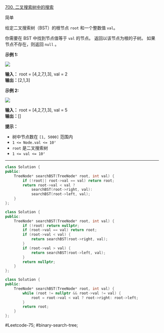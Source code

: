 [700. 二叉搜索树中的搜索](https://leetcode.cn/problems/search-in-a-binary-search-tree/)

简单

给定二叉搜索树（BST）的根节点 `root` 和一个整数值 `val`。

你需要在 BST 中找到节点值等于 `val` 的节点。 返回以该节点为根的子树。 如果节点不存在，则返回 `null` 。

**示例 1:**

![](https://assets.leetcode.com/uploads/2021/01/12/tree1.jpg)

**输入：** root = [4,2,7,1,3], val = 2  
**输出：**[2,1,3]

**示例 2:**

![](https://assets.leetcode.com/uploads/2021/01/12/tree2.jpg)

**输入：** root = [4,2,7,1,3], val = 5  
**输出：**[]

**提示：**

- 树中节点数在 `[1, 5000]` 范围内
- `1 <= Node.val <= 10⁷`
- `root` 是二叉搜索树
- `1 <= val <= 10⁷`
---- ----
```cpp
class Solution {
public:
    TreeNode* searchBST(TreeNode* root, int val) {
        if (!root|| root->val == val) return root;
        return root->val < val ?
            searchBST(root->right, val):
            searchBST(root->left, val);
    }
};
```

```cpp
class Solution {
public:
    TreeNode* searchBST(TreeNode* root, int val) {
        if (!root) return nullptr;
        if (root->val == val) return root;
        if (root->val < val) {
            return searchBST(root->right, val);
        } 
        if (root->val > val) {
            return searchBST(root->left, val);
        }
        return nullptr;
    }
};
```

```cpp
class Solution {
public:
    TreeNode* searchBST(TreeNode* root, int val) {
        while (root != nullptr && root->val != val) {
            root = root->val < val ? root->right: root->left;
        }
        return root;
    }
};
```
#Leetcode-75; #binary-search-tree;